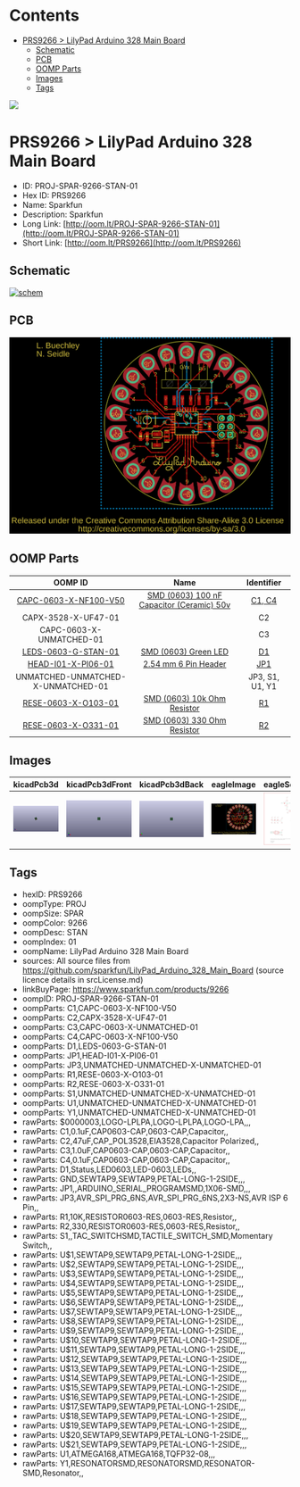 



Contents
========

* [PRS9266 > LilyPad Arduino 328 Main Board](#prs9266--lilypad-arduino-328-main-board)
	* [Schematic](#schematic)
	* [PCB](#pcb)
	* [OOMP Parts](#oomp-parts)
	* [Images](#images)
	* [Tags](#tags)
  
![][im]
# PRS9266 > LilyPad Arduino 328 Main Board

- ID: PROJ-SPAR-9266-STAN-01
- Hex ID: PRS9266
- Name: Sparkfun
- Description: Sparkfun
- Long Link: [http://oom.lt/PROJ-SPAR-9266-STAN-01](http://oom.lt/PROJ-SPAR-9266-STAN-01)
- Short Link: [http://oom.lt/PRS9266](http://oom.lt/PRS9266)

## Schematic
  
[![schem](eagleSchemImage.png)](eagleSchemImage.png)
## PCB
  
[![pcb](eagleImage.png)](eagleImage.png)
## OOMP Parts
  

|OOMP ID|Name|Identifier|
| :---: | :---: | :---: |
|[CAPC-0603-X-NF100-V50](https://github.com/oomlout/oomlout_OOMP_parts/tree/main/CAPC-0603-X-NF100-V50/)|[SMD (0603) 100 nF Capacitor (Ceramic) 50v](https://github.com/oomlout/oomlout_OOMP_parts/tree/main/CAPC-0603-X-NF100-V50/)|[C1, C4](https://github.com/oomlout/oomlout_OOMP_parts/tree/main/CAPC-0603-X-NF100-V50/)|
|CAPX-3528-X-UF47-01||C2|
|CAPC-0603-X-UNMATCHED-01||C3|
|[LEDS-0603-G-STAN-01](https://github.com/oomlout/oomlout_OOMP_parts/tree/main/LEDS-0603-G-STAN-01/)|[SMD (0603) Green LED](https://github.com/oomlout/oomlout_OOMP_parts/tree/main/LEDS-0603-G-STAN-01/)|[D1](https://github.com/oomlout/oomlout_OOMP_parts/tree/main/LEDS-0603-G-STAN-01/)|
|[HEAD-I01-X-PI06-01](https://github.com/oomlout/oomlout_OOMP_parts/tree/main/HEAD-I01-X-PI06-01/)|[2.54 mm 6 Pin Header](https://github.com/oomlout/oomlout_OOMP_parts/tree/main/HEAD-I01-X-PI06-01/)|[JP1](https://github.com/oomlout/oomlout_OOMP_parts/tree/main/HEAD-I01-X-PI06-01/)|
|UNMATCHED-UNMATCHED-X-UNMATCHED-01||JP3, S1, U1, Y1|
|[RESE-0603-X-O103-01](https://github.com/oomlout/oomlout_OOMP_parts/tree/main/RESE-0603-X-O103-01/)|[SMD (0603) 10k Ohm Resistor](https://github.com/oomlout/oomlout_OOMP_parts/tree/main/RESE-0603-X-O103-01/)|[R1](https://github.com/oomlout/oomlout_OOMP_parts/tree/main/RESE-0603-X-O103-01/)|
|[RESE-0603-X-O331-01](https://github.com/oomlout/oomlout_OOMP_parts/tree/main/RESE-0603-X-O331-01/)|[SMD (0603) 330 Ohm Resistor](https://github.com/oomlout/oomlout_OOMP_parts/tree/main/RESE-0603-X-O331-01/)|[R2](https://github.com/oomlout/oomlout_OOMP_parts/tree/main/RESE-0603-X-O331-01/)|

## Images
  
  

|kicadPcb3d|kicadPcb3dFront|kicadPcb3dBack|eagleImage|eagleSchemImage|
| :---: | :---: | :---: | :---: | :---: |
|[![kicadPcb3d](kicadPcb3d_140.png)](kicadPcb3d.png)|[![kicadPcb3dFront](kicadPcb3dFront_140.png)](kicadPcb3dFront.png)|[![kicadPcb3dBack](kicadPcb3dBack_140.png)](kicadPcb3dBack.png)|[![eagleImage](eagleImage_140.png)](eagleImage.png)|[![eagleSchemImage](eagleSchemImage_140.png)](eagleSchemImage.png)|

## Tags

- hexID: PRS9266
- oompType: PROJ
- oompSize: SPAR
- oompColor: 9266
- oompDesc: STAN
- oompIndex: 01
- oompName: LilyPad Arduino 328 Main Board
- sources: All source files from https://github.com/sparkfun/LilyPad_Arduino_328_Main_Board (source licence details in srcLicense.md)
- linkBuyPage: https://www.sparkfun.com/products/9266
- oompID: PROJ-SPAR-9266-STAN-01
- oompParts: C1,CAPC-0603-X-NF100-V50
- oompParts: C2,CAPX-3528-X-UF47-01
- oompParts: C3,CAPC-0603-X-UNMATCHED-01
- oompParts: C4,CAPC-0603-X-NF100-V50
- oompParts: D1,LEDS-0603-G-STAN-01
- oompParts: JP1,HEAD-I01-X-PI06-01
- oompParts: JP3,UNMATCHED-UNMATCHED-X-UNMATCHED-01
- oompParts: R1,RESE-0603-X-O103-01
- oompParts: R2,RESE-0603-X-O331-01
- oompParts: S1,UNMATCHED-UNMATCHED-X-UNMATCHED-01
- oompParts: U1,UNMATCHED-UNMATCHED-X-UNMATCHED-01
- oompParts: Y1,UNMATCHED-UNMATCHED-X-UNMATCHED-01
- rawParts: $0000003,LOGO-LPLPA,LOGO-LPLPA,LOGO-LPA,,,
- rawParts: C1,0.1uF,CAP0603-CAP,0603-CAP,Capacitor,,
- rawParts: C2,47uF,CAP_POL3528,EIA3528,Capacitor Polarized,,
- rawParts: C3,1.0uF,CAP0603-CAP,0603-CAP,Capacitor,,
- rawParts: C4,0.1uF,CAP0603-CAP,0603-CAP,Capacitor,,
- rawParts: D1,Status,LED0603,LED-0603,LEDs,,
- rawParts: GND,SEWTAP9,SEWTAP9,PETAL-LONG-1-2SIDE,,,
- rawParts: JP1,,ARDUINO_SERIAL_PROGRAMSMD,1X06-SMD,,,
- rawParts: JP3,AVR_SPI_PRG_6NS,AVR_SPI_PRG_6NS,2X3-NS,AVR ISP 6 Pin,,
- rawParts: R1,10K,RESISTOR0603-RES,0603-RES,Resistor,,
- rawParts: R2,330,RESISTOR0603-RES,0603-RES,Resistor,,
- rawParts: S1,,TAC_SWITCHSMD,TACTILE_SWITCH_SMD,Momentary Switch,,
- rawParts: U$1,SEWTAP9,SEWTAP9,PETAL-LONG-1-2SIDE,,,
- rawParts: U$2,SEWTAP9,SEWTAP9,PETAL-LONG-1-2SIDE,,,
- rawParts: U$3,SEWTAP9,SEWTAP9,PETAL-LONG-1-2SIDE,,,
- rawParts: U$4,SEWTAP9,SEWTAP9,PETAL-LONG-1-2SIDE,,,
- rawParts: U$5,SEWTAP9,SEWTAP9,PETAL-LONG-1-2SIDE,,,
- rawParts: U$6,SEWTAP9,SEWTAP9,PETAL-LONG-1-2SIDE,,,
- rawParts: U$7,SEWTAP9,SEWTAP9,PETAL-LONG-1-2SIDE,,,
- rawParts: U$8,SEWTAP9,SEWTAP9,PETAL-LONG-1-2SIDE,,,
- rawParts: U$9,SEWTAP9,SEWTAP9,PETAL-LONG-1-2SIDE,,,
- rawParts: U$10,SEWTAP9,SEWTAP9,PETAL-LONG-1-2SIDE,,,
- rawParts: U$11,SEWTAP9,SEWTAP9,PETAL-LONG-1-2SIDE,,,
- rawParts: U$12,SEWTAP9,SEWTAP9,PETAL-LONG-1-2SIDE,,,
- rawParts: U$13,SEWTAP9,SEWTAP9,PETAL-LONG-1-2SIDE,,,
- rawParts: U$14,SEWTAP9,SEWTAP9,PETAL-LONG-1-2SIDE,,,
- rawParts: U$15,SEWTAP9,SEWTAP9,PETAL-LONG-1-2SIDE,,,
- rawParts: U$16,SEWTAP9,SEWTAP9,PETAL-LONG-1-2SIDE,,,
- rawParts: U$17,SEWTAP9,SEWTAP9,PETAL-LONG-1-2SIDE,,,
- rawParts: U$18,SEWTAP9,SEWTAP9,PETAL-LONG-1-2SIDE,,,
- rawParts: U$19,SEWTAP9,SEWTAP9,PETAL-LONG-1-2SIDE,,,
- rawParts: U$20,SEWTAP9,SEWTAP9,PETAL-LONG-1-2SIDE,,,
- rawParts: U$21,SEWTAP9,SEWTAP9,PETAL-LONG-1-2SIDE,,,
- rawParts: U1,ATMEGA168,ATMEGA168,TQFP32-08,,,
- rawParts: Y1,RESONATORSMD,RESONATORSMD,RESONATOR-SMD,Resonator,,



[im]: kicadPcb3d_450.png
